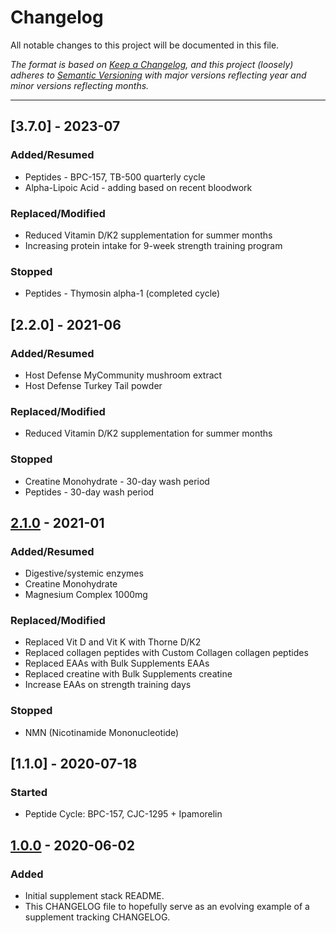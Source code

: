 # Changelog

All notable changes to this project will be documented in this file.

_The format is based on [Keep a Changelog](https://keepachangelog.com/en/1.0.0/),
and this project (loosely) adheres to [Semantic Versioning](https://semver.org/spec/v2.0.0.html) with major versions reflecting year and minor versions reflecting months._

---

## [3.7.0] - 2023-07

### Added/Resumed

- Peptides - BPC-157, TB-500 quarterly cycle
- Alpha-Lipoic Acid - adding based on recent bloodwork

### Replaced/Modified
- Reduced Vitamin D/K2 supplementation for summer months
- Increasing protein intake for 9-week strength training program

### Stopped
- Peptides - Thymosin alpha-1 (completed cycle)

## [2.2.0] - 2021-06

### Added/Resumed

- Host Defense MyCommunity mushroom extract
- Host Defense Turkey Tail powder
  
### Replaced/Modified

- Reduced Vitamin D/K2 supplementation for summer months
  
### Stopped

- Creatine Monohydrate - 30-day wash period
- Peptides - 30-day wash period


## [2.1.0] - 2021-01

### Added/Resumed

- Digestive/systemic enzymes
- Creatine Monohydrate
- Magnesium Complex 1000mg
  
### Replaced/Modified

- Replaced Vit D and Vit K with Thorne D/K2
- Replaced collagen peptides with Custom Collagen collagen peptides
- Replaced EAAs with Bulk Supplements EAAs
- Replaced creatine with Bulk Supplements creatine
- Increase EAAs on strength training days
  
### Stopped

- NMN (Nicotinamide Mononucleotide)
  
## [1.1.0] - 2020-07-18

### Started
- Peptide Cycle: BPC-157, CJC-1295 + Ipamorelin

## [1.0.0] - 2020-06-02

### Added

- Initial supplement stack README.
- This CHANGELOG file to hopefully serve as an evolving example of a supplement tracking CHANGELOG.

[1.0.0]: https://github.com/quantifiedbob/my-supplement-stack/releases/tag/v1.0.0
[2.1.0]: https://github.com/quantifiedbob/my-supplement-stack/releases/tag/v2.1.0
